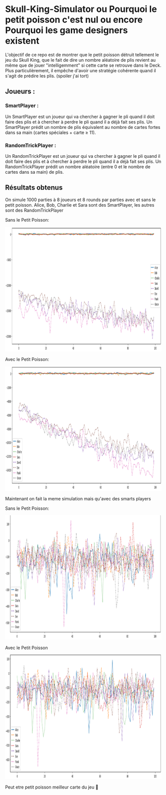 # Skull-King-Simulator ou Pourquoi le petit poisson c'est nul ou encore Pourquoi les game designers existent

L'objectif de ce repo est de montrer que le petit poisson détruit tellement le jeu du Skull King, que le fait de dire un nombre aléatoire de plis revient au même que de jouer "intelligemment" si cette carte se retrouve dans le Deck. Plus particulièrement, il empêche d'avoir une stratégie cohérente quand il s'agit de prédire les plis. (spoiler j'ai tort)

## Joueurs :

### SmartPlayer :

Un SmartPlayer est un joueur qui va chercher à gagner le pli quand il doit faire des plis et à chercher à perdre le pli quand il a déjà fait ses plis. Un SmartPlayer prédit un nombre de plis équivalent au nombre de cartes fortes dans sa main (cartes spéciales + carte ≥ 11).

### RandomTrickPlayer :

Un RandomTrickPlayer est un joueur qui va chercher à gagner le pli quand il doit faire des plis et à chercher à perdre le pli quand il a déjà fait ses plis. Un RandomTrickPlayer prédit un nombre aléatoire (entre 0 et le nombre de cartes dans sa main) de plis.

## Résultats obtenus

On simule 1000 parties à 8 joueurs et 8 rounds par parties avec et sans le petit poisson. Alice, Bob, Charlie et Sara sont des SmartPlayer, les autres sont des RandomTrickPlayer

Sans le Petit Poisson:

<img src="images/comparaison_without_poisson.png" alt="Logo" widht="500" height="400">


Avec le Petit Poisson:

<img src="images/comparaison_with_poisson.png" alt="Logo" widht="500" height="400">

Maintenant on fait la meme simulation mais qu'avec des smarts players

Sans le Petit Poisson:

<img src="images/all_smart.png" alt="Logo" widht="500" height="400">

Avec le Petit Poisson

<img src="images/all_smart_poisson.png" alt="Logo" widht="500" height="400">



Peut etre petit poisson meilleur carte du jeu 🤔



